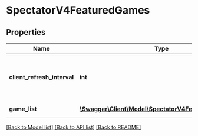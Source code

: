 # SpectatorV4FeaturedGames

## Properties
Name | Type | Description | Notes
------------ | ------------- | ------------- | -------------
**client_refresh_interval** | **int** | The suggested interval to wait before requesting FeaturedGames again | [optional] 
**game_list** | [**\Swagger\Client\Model\SpectatorV4FeaturedGameInfo[]**](SpectatorV4FeaturedGameInfo.md) | The list of featured games | [optional] 

[[Back to Model list]](../README.md#documentation-for-models) [[Back to API list]](../README.md#documentation-for-api-endpoints) [[Back to README]](../README.md)


